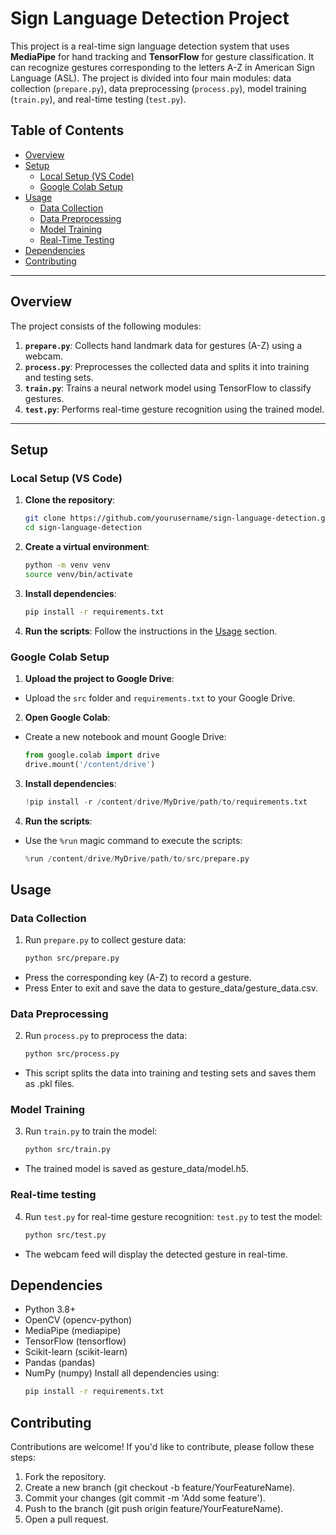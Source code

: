 # Sign Language Detection Project

This project is a real-time sign language detection system that uses **MediaPipe** for hand tracking and **TensorFlow** for gesture classification. It can recognize gestures corresponding to the letters A-Z in American Sign Language (ASL). The project is divided into four main modules: data collection (`prepare.py`), data preprocessing (`process.py`), model training (`train.py`), and real-time testing (`test.py`).

## Table of Contents

- [Overview](#overview)
- [Setup](#setup)
  - [Local Setup (VS Code)](#local-setup-vs-code)
  - [Google Colab Setup](#google-colab-setup)
- [Usage](#usage)
  - [Data Collection](#data-collection)
  - [Data Preprocessing](#data-preprocessing)
  - [Model Training](#model-training)
  - [Real-Time Testing](#real-time-testing)
- [Dependencies](#dependencies)
- [Contributing](#contributing)

---

## Overview

The project consists of the following modules:

1. **`prepare.py`**: Collects hand landmark data for gestures (A-Z) using a webcam.
2. **`process.py`**: Preprocesses the collected data and splits it into training and testing sets.
3. **`train.py`**: Trains a neural network model using TensorFlow to classify gestures.
4. **`test.py`**: Performs real-time gesture recognition using the trained model.

---

## Setup

### Local Setup (VS Code)

1. **Clone the repository**:
   ```bash
   git clone https://github.com/yourusername/sign-language-detection.git
   cd sign-language-detection
2. **Create a virtual environment**:
   ```bash
   python -m venv venv
   source venv/bin/activate
3. **Install dependencies**:
   ```bash
   pip install -r requirements.txt
4. **Run the scripts**:
   Follow the instructions in the [Usage](#usage) section.

### Google Colab Setup

1. **Upload the project to Google Drive**:
- Upload the `src` folder and `requirements.txt` to your Google Drive.

2. **Open Google Colab**:
- Create a new notebook and mount Google Drive:
  ```python
  from google.colab import drive
  drive.mount('/content/drive')
3. **Install dependencies**:
   ```python
   !pip install -r /content/drive/MyDrive/path/to/requirements.txt
4. **Run the scripts**:
- Use the `%run` magic command to execute the scripts:
  ```python
  %run /content/drive/MyDrive/path/to/src/prepare.py
## Usage

### Data Collection

1. Run `prepare.py` to collect gesture data:
   ```bash
   python src/prepare.py
- Press the corresponding key (A-Z) to record a gesture.
- Press Enter to exit and save the data to gesture_data/gesture_data.csv.
### Data Preprocessing

2. Run `process.py` to preprocess the data:
   ```bash
   python src/process.py
- This script splits the data into training and testing sets and saves them as .pkl files.

### Model Training
3. Run `train.py` to train the model:
   ```bash
   python src/train.py
- The trained model is saved as gesture_data/model.h5.

### Real-time testing
4. Run `test.py` for real-time gesture recognition:
   `test.py` to test the model:
   ```bash
   python src/test.py
- The webcam feed will display the detected gesture in real-time.

## Dependencies
- Python 3.8+
- OpenCV (opencv-python)
- MediaPipe (mediapipe)
- TensorFlow (tensorflow)
- Scikit-learn (scikit-learn)
- Pandas (pandas)
- NumPy (numpy)
Install all dependencies using:
   ```bash
   pip install -r requirements.txt
   ```
## Contributing

Contributions are welcome! If you'd like to contribute, please follow these steps:
1. Fork the repository.
2. Create a new branch (git checkout -b feature/YourFeatureName).
3. Commit your changes (git commit -m 'Add some feature').
4. Push to the branch (git push origin feature/YourFeatureName).
5. Open a pull request.
